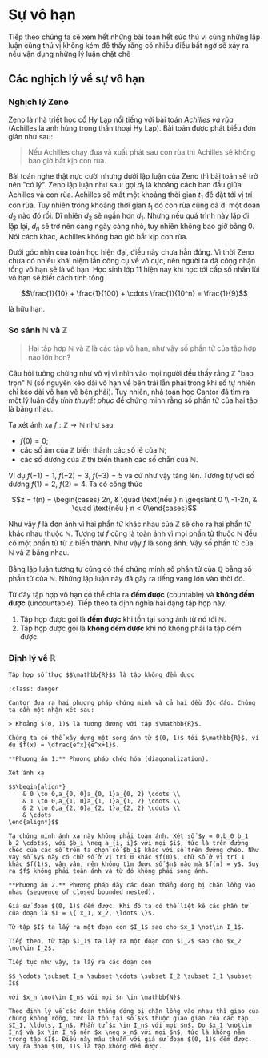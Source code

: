 # Sự vô hạn

Tiếp theo chúng ta sẽ xem hết những bài toán hết sức thú vị cùng những lập luận cũng thú vị không kém để thấy rằng có nhiều điều bất ngờ sẽ xảy ra nếu vận dụng những lý luận chặt chẽ

## Các nghịch lý về sự vô hạn

### Nghịch lý Zeno

Zeno là nhà triết học cổ Hy Lạp nổi tiếng với bài toán *Achilles và rùa* (Achilles là anh hùng trong thần thoại Hy Lạp). Bài toán được phát biểu đơn giản như sau: 

> Nếu Achilles chạy đua và xuất phát sau con rùa thì Achilles sẽ không bao giờ bắt kịp con rùa.

Bài toán nghe thật nực cười nhưng dưới lập luận của Zeno thì bài toán sẽ trở nên "có lý". Zeno lập luận như sau: gọi $d_1$ là khoảng cách ban đầu giữa Achilles và con rùa. Achilles sẽ mất một khoảng thời gian $t_1$ để đặt tới vị trí con rùa. Tuy nhiên trong khoảng thời gian $t_1$ đó con rùa cũng đã đi một đoạn $d_2$ nào đó rồi. Dĩ nhiên $d_2$ sẽ ngắn hơn $d_1$. Nhưng nếu quá trình này lặp đi lặp lại, $d_n$ sẽ trở nên càng ngày càng nhỏ, tuy nhiên không bao giờ bằng $0$. Nói cách khác, Achilles không bao giờ bắt kịp con rùa.

Dưới góc nhìn của toán học hiện đại, điều này chưa hẳn đúng. Vì thời Zeno chưa có nhiều khái niệm lẫn công cụ về vô cực, nên người ta đã công nhận tổng vô hạn sẽ là vô hạn. Học sinh lớp 11 hiện nay khi học tới cấp số nhân lùi vô hạn sẽ biết cách tính tổng 

$$\frac{1}{10} + \frac{1}{100} + \cdots \frac{1}{10^n} = \frac{1}{9}$$

là hữu hạn.

### So sánh $\mathbb{N}$ và $\mathbb{Z}$

> Hai tập hợp $\mathbb{N}$ và $\mathbb{Z}$ là các tập vô hạn, như vậy số phần tử của tập hợp nào lớn hơn?

Câu hỏi tưởng chừng như vô vị vì nhìn vào mọi người đều thấy rằng $\mathbb{Z}$ "bao trọn" $\mathbb{N}$ (số nguyên kéo dài vô hạn về bên trái lẫn phải trong khi số tự nhiên chỉ kéo dài vô hạn về bên phải). Tuy nhiên, nhà toán học Cantor đã tìm ra một lý luận đầy *tính thuyết phục* để chứng minh rằng số phần tử của hai tập là bằng nhau.

Ta xét ánh xạ $f: \mathbb{Z} \to \mathbb{N}$ như sau:

- $f(0) = 0$;
- các số âm của $\mathbb{Z}$ biến thành các số lẻ của $\mathbb{N}$;
- các số dương của $\mathbb{Z}$ thì biến thành các số chẵn của $\mathbb{N}$.

Ví dụ $f(-1) = 1$, $f(-2) = 3$, $f(-3) = 5$ và cứ như vậy tăng lên. Tương tự với số dương $f(1) = 2$, $f(2) = 4$. Ta có công thức

$$z = f(n) = \begin{cases} 2n, & \quad \text{nếu } n \geqslant 0 \\ -1-2n, & \quad \text{nếu } n < 0\end{cases}$$

Như vậy $f$ là đơn ánh vì hai phần tử khác nhau của $\mathbb{Z}$ sẽ cho ra hai phần tử khác nhau thuộc $\mathbb{N}$. Tương tự $f$ cũng là toàn ánh vì mọi phần tử thuộc $\mathbb{N}$ đều có một phần tử từ $\mathbb{Z}$ biến thành. Như vậy $f$ là song ánh. Vậy số phần tử của $\mathbb{N}$ và $\mathbb{Z}$ bằng nhau.

Bằng lập luận tương tự cũng có thể chứng minh số phần tử của $\mathbb{Q}$ bằng số phần tử của $\mathbb{N}$. Những lập luận này đã gây ra tiếng vang lớn vào thời đó.

Từ đây tập hợp vô hạn có thể chia ra **đếm được** (countable) và **không đếm được** (uncountable). Tiếp theo ta định nghĩa hai dạng tập hợp này.

1. Tập hợp được gọi là **đếm được** khi tồn tại song ánh từ nó tới $\mathbb{N}$.
2. Tập hợp được gọi là **không đếm được** khi nó không phải là tập đếm được.

### Định lý về $\mathbb{R}$

````{prf:theorem}
Tập hợp số thực $$\mathbb{R}$$ là tập không đếm được
````

```{admonition} **Chứng minh**
:class: danger

Cantor đưa ra hai phương pháp chứng minh và cả hai đều độc đáo. Chúng ta cần một nhận xét sau:

> Khoảng $(0, 1)$ là tương đương với tập $\mathbb{R}$.

Chúng ta có thể xây dựng một song ánh từ $(0, 1)$ tới $\mathbb{R}$, ví dụ $f(x) = \dfrac{e^x}{e^x+1}$.

**Phương án 1:** Phương pháp chéo hóa (diagonalization).

Xét ánh xạ

$$\begin{align*}
    & 0 \to 0,a_{0, 0}a_{0, 1}a_{0, 2} \cdots \\
    & 1 \to 0,a_{1, 0}a_{1, 1}a_{1, 2} \cdots \\
    & 2 \to 0,a_{2, 0}a_{2, 1}a_{2, 2} \cdots \\
    & \cdots
\end{align*}$$

Ta chứng minh ánh xạ này không phải toàn ánh. Xét số $y = 0.b_0 b_1 b_2 \cdots$, với $b_i \neq a_{i, i}$ với mọi $i$, tức là trên đường chéo của các số trên ta chọn số $b_i$ khác với số trên đường chéo. Như vậy số $y$ này có chữ số ở vị trí 0 khác $f(0)$, chữ số ở vị trí 1 khác $f(1)$, vân vân, nên không tìm được số $n$ nào mà $f(n) = y$. Suy ra $f$ không phải toàn ánh và từ đó không phải song ánh.

**Phương án 2.** Phương pháp dãy các đoạn thẳng đóng bị chặn lồng vào nhau (sequence of closed bounded nested).

Giả sử đoạn $(0, 1)$ đếm được. Khi đó ta có thể liệt kê các phần tử của đoạn là $I = \{ x_1, x_2, \ldots \}$.

Từ tập $I$ ta lấy ra một đoạn con $I_1$ sao cho $x_1 \not\in I_1$.

Tiếp theo, từ tập $I_1$ ta lấy ra một đoạn con $I_2$ sao cho $x_2 \not\in I_2$.

Tiếp tục như vậy, ta lấy ra các đoạn con

$$ \cdots \subset I_n \subset \cdots \subset I_2 \subset I_1 \subset I$$

với $x_n \not\in I_n$ với mọi $n \in \mathbb{N}$. 

Theo định lý về các đoạn thẳng đóng bị chặn lồng vào nhau thì giao của chúng không rỗng, tức là tồn tại số $x$ thuộc giao giao của các tập $I_1, \ldots, I_n$. Phần tử $x \in I_n$ với mọi $n$. Do $x_1 \not\in I_n$ và $x \in I_n$ nên $x \neq x_n$ với mọi $n$, tức là không nằm trong tập $I$. Điều này mâu thuẫn với giả sử đoạn $(0, 1)$ đếm được. Suy ra đoạn $(0, 1)$ là tập không đếm được.
```
